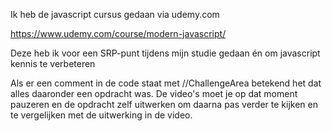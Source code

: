 Ik heb de javascript cursus gedaan via udemy.com

https://www.udemy.com/course/modern-javascript/

Deze heb ik voor een SRP-punt tijdens mijn studie gedaan én om javascript kennis te verbeteren


Als er een comment in de code staat met //ChallengeArea betekend het dat alles daaronder een opdracht was. De video's moet je op dat moment pauzeren en de opdracht zelf uitwerken om daarna pas verder te kijken en te vergelijken met de uitwerking in de video.
